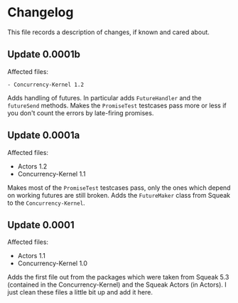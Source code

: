 # Changelog

This file records a description of changes, if known and cared about.

## Update 0.0001b

Affected files:

	- Concurrency-Kernel 1.2

Adds handling of futures. In particular adds `FutureHandler` and the
`futureSend` methods. Makes the `PromiseTest` testcases pass more
or less if you don't count the errors by late-firing promises.


## Update 0.0001a

Affected files:

  - Actors 1.2
  - Concurrency-Kernel 1.1

Makes most of the `PromiseTest` testcases pass, only the ones which
depend on working futures are still broken. Adds the `FutureMaker`
class from Squeak to the `Concurrency-Kernel`.


## Update 0.0001

Affected files:

  - Actors 1.1
  - Concurrency-Kernel 1.0

Adds the first file out from the packages which were taken from Squeak 5.3
(contained in the Concurrency-Kernel) and the Squeak Actors (in Actors).
I just clean these files a little bit up and add it here.
